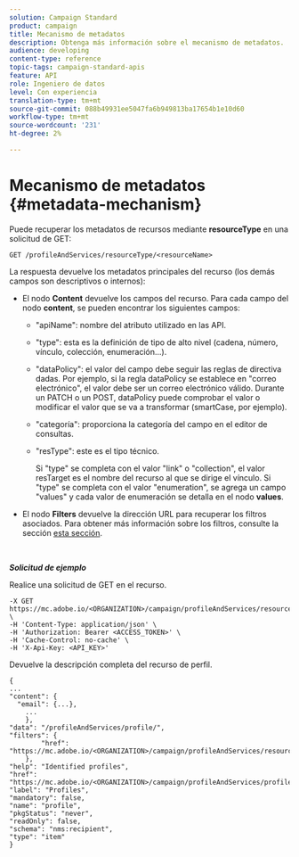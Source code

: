 ```yaml
---
solution: Campaign Standard
product: campaign
title: Mecanismo de metadatos
description: Obtenga más información sobre el mecanismo de metadatos.
audience: developing
content-type: reference
topic-tags: campaign-standard-apis
feature: API
role: Ingeniero de datos
level: Con experiencia
translation-type: tm+mt
source-git-commit: 088b49931ee5047fa6b949813ba17654b1e10d60
workflow-type: tm+mt
source-wordcount: '231'
ht-degree: 2%

---
```



# Mecanismo de metadatos {#metadata-mechanism}

Puede recuperar los metadatos de recursos mediante **resourceType** en una solicitud de GET:

`GET /profileAndServices/resourceType/<resourceName>`

La respuesta devuelve los metadatos principales del recurso (los demás campos son descriptivos o internos):

* El nodo **Content** devuelve los campos del recurso. Para cada campo del nodo **content**, se pueden encontrar los siguientes campos:

   * &quot;apiName&quot;: nombre del atributo utilizado en las API.
   * &quot;type&quot;: esta es la definición de tipo de alto nivel (cadena, número, vínculo, colección, enumeración...).
   * &quot;dataPolicy&quot;: el valor del campo debe seguir las reglas de directiva dadas. Por ejemplo, si la regla dataPolicy se establece en &quot;correo electrónico&quot;, el valor debe ser un correo electrónico válido. Durante un PATCH o un POST, dataPolicy puede comprobar el valor o modificar el valor que se va a transformar (smartCase, por ejemplo).
   * &quot;categoría&quot;: proporciona la categoría del campo en el editor de consultas.
   * &quot;resType&quot;: este es el tipo técnico.

      Si &quot;type&quot; se completa con el valor &quot;link&quot; o &quot;collection&quot;, el valor resTarget es el nombre del recurso al que se dirige el vínculo.
Si &quot;type&quot; se completa con el valor &quot;enumeration&quot;, se agrega un campo &quot;values&quot; y cada valor de enumeración se detalla en el nodo **values**.

* El nodo **Filters** devuelve la dirección URL para recuperar los filtros asociados. Para obtener más información sobre los filtros, consulte la sección [esta sección](../../api/using/filtering.md).

<!-- créer une section au même niveau sur les liens -->
<!-- dans l'exemple: birthdate, email +  mettre 2 liens : un de type 1-1 , 1-N
si on prend l'exemple de l'org unit, on aura un bon exemple lien -->
<!-- plus reparler du node Data -->

<br/>

***Solicitud de ejemplo***

Realice una solicitud de GET en el recurso.

```
-X GET https://mc.adobe.io/<ORGANIZATION>/campaign/profileAndServices/resourceType/profile \
-H 'Content-Type: application/json' \
-H 'Authorization: Bearer <ACCESS_TOKEN>' \
-H 'Cache-Control: no-cache' \
-H 'X-Api-Key: <API_KEY>'
```

Devuelve la descripción completa del recurso de perfil.

```
{
...
"content": {
  "email": {...},
    ...
    },
"data": "/profileAndServices/profile/",
"filters": {
        "href": "https://mc.adobe.io/<ORGANIZATION>/campaign/profileAndServices/resourceType/<PKEY>"
    },
"help": "Identified profiles",
"href": "https://mc.adobe.io/<ORGANIZATION>/campaign/profileAndServices/profile/metadata",
"label": "Profiles",
"mandatory": false,
"name": "profile",
"pkgStatus": "never",
"readOnly": false,
"schema": "nms:recipient",
"type": "item"
}
```
